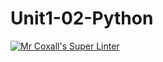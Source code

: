# Unit1-02-Python
[![Mr Coxall's Super Linter](https://github.com/ICS3U-C-Programming-LilyC/Unit1-02-Python/workflows/Mr%20Coxall's%20Super%20Linter/badge.svg)](https://github.com/ICS3U-C-Programming-LilyC/Unit1-02-Python/actions/)
